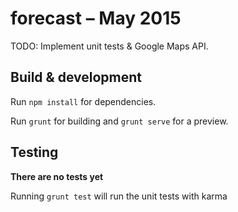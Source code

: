 # forecast – May 2015

TODO: Implement unit tests & Google Maps API.

## Build & development

Run `npm install` for dependencies.

Run `grunt` for building and `grunt serve` for a preview.

## Testing

**There are no tests yet**

Running `grunt test` will run the unit tests with karma
